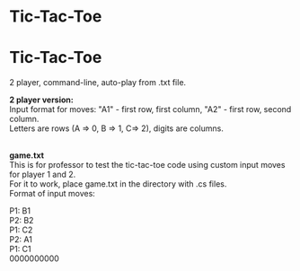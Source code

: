 # Tic-Tac-Toe
<h1>Tic-Tac-Toe</h1>
2 player, command-line, auto-play from .txt  file.

<b>2 player version:</b> </br>
Input format for moves:  "A1" - first row, first column, "A2" - first row, second column.</br>
Letters are rows (A => 0, B => 1, C=> 2), digits are columns.</br></br>

<b>game.txt</b> </br>
This is for professor to test the tic-tac-toe code using custom input moves for player 1 and 2.</br>
For it to work, place game.txt in the directory with .cs files. </br>
Format of input moves:</br>

P1: B1</br>
P2: B2</br>
P1: C2</br>
P2: A1</br>
P1: C1</br>
0000000000</br>


